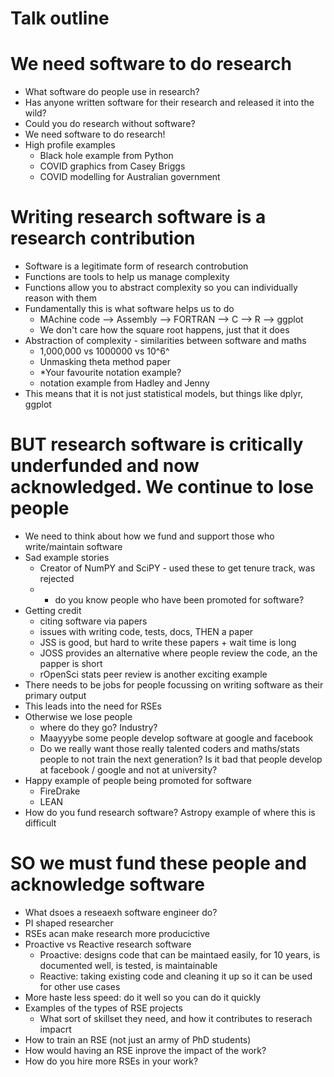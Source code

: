 # Talk outline

# We need software to do research

- What software do people use in research?
- Has anyone written software for their research and released it into the wild?
- Could you do research without software?
- We need software to do research!
- High profile examples
  - Black hole example from Python
  - COVID graphics from Casey Briggs
  - COVID modelling for Australian government

# Writing research software is a research contribution

- Software is a legitimate form of research controbution
- Functions are tools to help us manage complexity
- Functions allow you to abstract complexity so you can individually reason with them
- Fundamentally this is what software helps us to do
  - MAchine code --> Assembly --> FORTRAN --> C --> R --> ggplot
  - We don't care how the square root happens, just that it does
- Abstraction of complexity - similarities between software and maths
  - 1,000,000 vs 1000000 vs 10^6^
  - Unmasking theta method paper
  - *Your favourite notation example?
  - notation example from Hadley and Jenny
- This means that it is not just statistical models, but things like dplyr, ggplot

# BUT research software is critically underfunded and now acknowledged. We continue to lose people

- We need to think about how we fund and support those who write/maintain software
- Sad example stories
  - Creator of NumPY and SciPY - used these to get tenure track, was rejected
  - * do you know people who have been promoted for software?
- Getting credit
  - citing software via papers
  - issues with writing code, tests, docs, THEN a paper
  - JSS is good, but hard to write these papers + wait time is long
  - JOSS provides an alternative where people review the code, an the papper is short
  - rOpenSci stats peer review is another exciting example
- There needs to be jobs for people focussing on writing software as their primary output
- This leads into the need for RSEs
- Otherwise we lose people
  - where do they go? Industry?
  - Maayyybe some people develop software at google and facebook
  - Do we really want those really talented coders and maths/stats people to not train
    the next generation? Is it bad that people develop at facebook / google and not at university?
- Happy example of people being promoted for software
  - FireDrake
  - LEAN
- How do you fund research software? Astropy example of where this is difficult


# SO we must fund these people and acknowledge software

- What dsoes a reseaexh software engineer do?
- PI shaped researcher
- RSEs acan make research more producictive
- Proactive vs Reactive research software
  - Proactive: designs code that can be maintaed easily, for 10 years, is documented well, is tested, is maintainable
  - Reactive: taking existing code and cleaning it up so it can be used for other use cases
- More haste less speed: do it well so you can do it quickly
- Examples of the types of RSE projects
  - What sort of skillset they need, and how it contributes to reserach impacrt
- How to train an RSE (not just an army of PhD students)
- How would having an RSE inprove the impact of the work?
- How do you hire more RSEs in your work?
